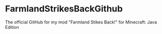 # FarmlandStrikesBackGithub
The official GitHub for my mod "Farmland Stikes Back!" for Minecraft: Java Edition

